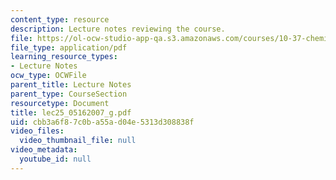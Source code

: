 ```yaml
---
content_type: resource
description: Lecture notes reviewing the course.
file: https://ol-ocw-studio-app-qa.s3.amazonaws.com/courses/10-37-chemical-and-biological-reaction-engineering-spring-2007/cbb3a6f87c0ba55ad04e5313d308838f_lec25_05162007_g.pdf
file_type: application/pdf
learning_resource_types:
- Lecture Notes
ocw_type: OCWFile
parent_title: Lecture Notes
parent_type: CourseSection
resourcetype: Document
title: lec25_05162007_g.pdf
uid: cbb3a6f8-7c0b-a55a-d04e-5313d308838f
video_files:
  video_thumbnail_file: null
video_metadata:
  youtube_id: null
---
```

